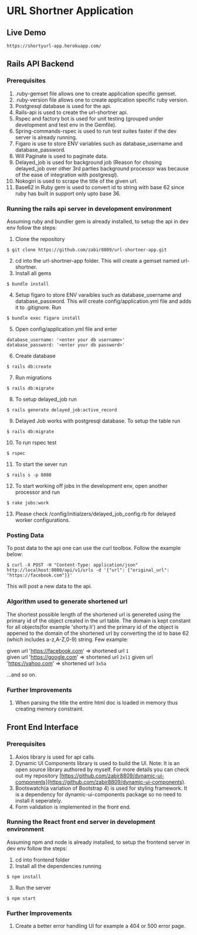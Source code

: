 # URL Shortner Application

## Live Demo 
```
https://shortyurl-app.herokuapp.com/
```

## Rails API Backend
### Prerequisites
1. .ruby-gemset file allows one to create application specific gemset.
2. .ruby-version file allows one to create application specific ruby version.
3. Postgresql database is used for the api.
4. Rails-api is used to create the url-shortner api.
5. Rspec and factory bot is used for unit testing (grouped under development and test env in the Gemfile).
6. Spring-commands-rspec is used to run test suites faster if the dev server is already running.
7. Figaro is use to store ENV variables such as database_username and database_password.
8. Will Paginate is used to paginate data.
9. Delayed_job is used for background job (Reason for chosing delayed_job over other 3rd parties background processor was because of the ease of integration with postgresql).
10. Nokogiri is used to scrape the title of the given url.
11. Base62 in Ruby gem is used to convert id to string with base 62 since ruby has built in support only upto base 36.

### Running the rails api server in development environment
Assuming ruby and bundler gem is already installed, to setup the api in dev env follow the steps:
1. Clone the repository
```
$ git clone https://github.com/zabir8809/url-shortner-app.git
```
2. cd into the url-shortner-app folder. This will create a gemset named url-shortner.
3. Install all gems 
```
$ bundle install
```
4. Setup figaro to store ENV varaibles such as database_username and database_password. This will create config/application.yml file and adds it to .gitignore. Run
```
$ bundle exec figaro install
```
5. Open config/application.yml file and enter 
```
database_username: '<enter your db username>' 
database_password: '<enter your db password>'
```
6. Create database
```
$ rails db:create
```
7. Run migrations
```
$ rails db:migrate
```
8. To setup delayed_job run
```
$ rails generate delayed_job:active_record
```
9. Delayed Job works with postgresql database. To setup the table run
```
$ rails db:migrate
```
10. To run rspec test
```
$ rspec
```
11. To start the sever run
```
$ rails s -p 8080
```
12. To start working off jobs in the development env, open another processor and run
```
$ rake jobs:work
```
13. Please check /config/initialzers/delayed_job_config.rb for delayed worker configurations.

### Posting Data
To post data to the api one can use the curl toolbox. Follow the example below:
```
$ curl -X POST -H "Content-Type: application/json" http://localhost:8080/api/v1/urls -d '{"url": {"original_url": "https://facebook.com"}}'
```
This will post a new data to the api.

### Algorithm used to generate shortened url
The shortest possible length of the shortened url is genereted using the primary id of the object created in the url table. The domain is kept constant for all objects(for example 'shorty.li') and the primary id of the object is appened to the domain of the shortened url by converting the id to base 62 (which includes a-z,A-Z,0-9) string. Few example:

given url 'https://facebook.com' => shortened url ```1```  
given url 'https://google.com' => shortened url ```2xl1``` 
given url 'https://yahoo.com' => shortened url ```3x5a```

...and so on.

###  Further Improvements
1. When parsing the title the entire html doc is loaded in memory thus creating memory constraint.

## Front End Interface
### Prerequisites
1. Axios library is used for api calls.
2. Dynamic UI Components library is used to build the UI. Note: It is an open source library authored by myself. For more details you can check out my repository [https://github.com/zabir8809/dynamic-ui-components](https://github.com/zabir8809/dynamic-ui-components).
3. Bootswatch(a variation of Bootstrap 4) is used for styling framework. It is a dependency for dynamic-ui-components package so no need to install it seperately.
4. Form validation is implemented in the front end.

### Running the React front end server in development environment
Assuming npm and node is already installed, to setup the frontend server in dev env follow the steps:
1. cd into frontend folder
2. Install all the dependencies running
```
$ npm install 
```
3. Run the server
```
$ npm start
```

### Further Improvements
1. Create a better error handling UI for example a 404 or 500 error page.

